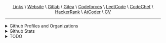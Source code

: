 <div align="center">
<a href="https://links.thamognya.com">Links</a>
\ <a href="https://www.thamognya.com">Website</a>
\ <a href="https://gitlab.com/Thamognya">Gitlab</a>
\ <a href="https://git.thamognya.com">Gitea</a>
\ <a href="">Codeforces</a>
\ <a href="">LeetCode</a>
\ <a href="">CodeChef</a>
\ <a href="">HackerRank</a>
\ <a href="">AtCoder</a>
\ <a href="https://www.thamognya.com/cv.pdf">CV</a>


</div>

<hr>

<div>
<details>
<summary>Github Profiles and Organizations</summary>
<br>

- The <a href="https://github.com/Thamognya" target="_blank">Master/Thamognya Github Profile</a>: hosts all my personal projects.
- The <a href="https://github.com/RustyUtils" target="_blank">RustyUtils Github Profile</a>: Hosts my rust project of converting all the coreutils to rust
- The <a href="https://github.com/LowLevelML" target="_blank">LowLevelML Github Profile</a>: Hosts my ML, LowLevel Kernel or a combination of both related projects
- The <a href="https://github.com/ironmegadipshittingmuffin" target="_blank">School/ironmegadipshittingmuffin Github Profile</a>: Hosts me and my friends code for clubs, etc.

List of organizations I actively contribute regularly to:
- The <a href="https://github.com/gentoo" target="_blank">Gentoo Github Profile</a>: Hosts the source code of ebuilds of the Gentoo overlay, portage, etc.
</details>

<details>
<summary>Github Stats</summary>
<br>
<img src="https://github-readme-stats.vercel.app/api?username=Thamognya&count_private=true&show_icons=true&theme=dark" />
 <br>
<img src="https://github-readme-stats.vercel.app/api/top-langs/?username=Thamognya&langs_count=10&hide=shell,XSLT&theme=dark" />
</details>
</div>

<details>
<summary>TODO</summary>

- Complete sorting visualizer
- Complete www.thamognya.com
- Make ptsd / depression django chat bot and predictor
- Start path finding visualizer
- Make cli version of homebrew and portage in one with rust

</details>
